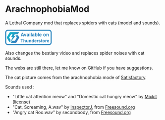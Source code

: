 # ArachnophobiaMod

A Lethal Company mod that replaces spiders with cats (model and sounds).

<a href="https://thunderstore.io/c/lethal-company/p/Rashnain/ArachnophobiaMod/">
 <img width="150" src="Thunderstore/available_on_thunderstore.png" alt="Available on Thunderstore">
</a>

Also changes the bestiary video and replaces spider noises with cat sounds.

The webs are still there, let me know on GitHub if you have suggestions.

The cat picture comes from the arachnophobia mode of [Satisfactory](https://satisfactory.wiki.gg/wiki/Stinger#Arachnophobia_Mode_On-0).

Sounds used :
 - "Little cat attention meow" and "Domestic cat hungry meow" by [Mixkit](https://mixkit.co/free-sound-effects/cat/) ([license](https://mixkit.co/license/#sfxFree))
 - "Cat, Screaming, A.wav" by [InspectorJ](https://www.jshaw.co.uk/), from [Freesound.org](https://freesound.org/people/InspectorJ/sounds/415209/)
 - "Angry cat Roo.wav" by secondbody, from [Freesound.org](https://freesound.org/people/secondbody/sounds/50357/)
